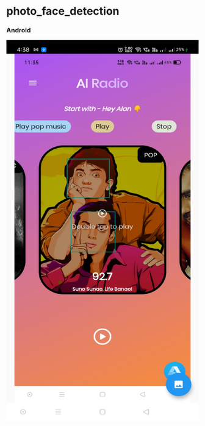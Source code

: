 # photo_face_detection


### Android
<img src="https://github.com/chirag-goel360/Photo_Face_Detection/blob/main/android.jpg" width="800" height="1000">
